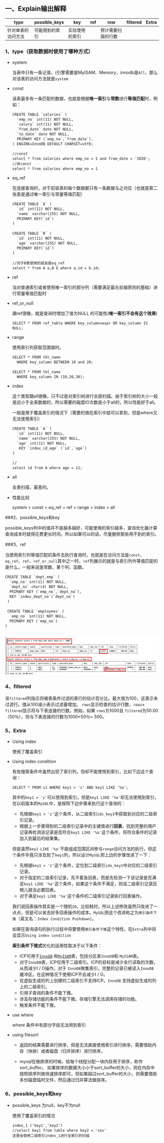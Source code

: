 ## 一、Explain输出解释

| type               |  possible_keys    |   key   | ref | row | filtered | Extra |
| ------------------ | ---- | ---- | ---- | ---- | ---- | ---- |
| 针对单表的访问方法 | 可能用到的索引 | 实际使用的索引 |      | 预计需要扫描的行数 |      |      |

### 1、type（获取数据时使用了哪种方式）

- system

  当表中只有一条记录。(引擎需要是MyISAM、Memory，innodb是`All`，那么对该表的访问方法就是`system`

- const

  该表最多有一条匹配的数据，也就是根据**唯一索引**与**常数**进行**等值匹配**时，例如：

  ```mysql
  CREATE TABLE `salaries` (
    `emp_no` int(11) NOT NULL,
    `salary` int(11) NOT NULL,
    `from_date` date NOT NULL,
    `to_date` date NOT NULL,
    PRIMARY KEY (`emp_no`,`from_date`),
  ) ENGINE=InnoDB DEFAULT CHARSET=utf8;
  
  //const
  select * from salaries where emp_no = 1 and from_date = '2020';
  //非const
  select * from salaries where emp_no = 1
  ```

- eq_ref

  在连接查询时，对于前驱表的每个数据都只有一条数据与之对应（也就是第二张表是通过唯一索引与常量等值匹配）

  ```MYSQL
  CREATE TABLE `A` (
    `id` int(11) NOT NULL,
    `name` varchar(255) NOT NULL,
    PRIMARY KEY(`id`)
  )
  
  CREATE TABLE `B` (
    `id` int(11) NOT NULL,
    `age` varchar(255) NOT NULL,
    PRIMARY KEY(`id`)
  )
  
  //对于B表使用的就会是eq_ref
  select * from A a,B b where a.id = b.id;
  ```

- ref

  当对普通索引或者使用唯一索引的部分列（需要满足最左前缀原则的基础）进行常量等值匹配时

- ref_or_null

  跟ref很像，就是查询时增加了值为NULL 的可能性(**唯一索引不会有这个效果**)

  ```mysql
  SELECT * FROM ref_table WHERE key_column=expr OR key_column IS NULL;
  ```

- range

  使用索引列获取范围值时。

  ```mysql
  SELECT * FROM tbl_name
    WHERE key_column BETWEEN 10 and 20;
  
  SELECT * FROM tbl_name
    WHERE key_column IN (10,20,30);
  ```

- index

  这个类型跟all很像，只不过是对索引树进行全部扫描。由于索引树的大小一般是远小于全表数据的，所以需要的磁盘IO次数是小于all的，所以性能好于all。

  一般是用于覆盖索引的情况下（需要的值在索引中就可以拿到，但是where又无法使用索引）

  ```mysql
  CREATE TABLE `A` (
    `id` int(11) NOT NULL,
    `name` varchar(255) NOT NULL,
    `age` int(11) NOT NULL,
     KEY `index_id_age` (`id`,`age`)
  )
  
  //
  select id from A where age = 11;
  ```

- all

  全表扫描，最差的。
  
- 性能比较

  system > const > eq_ref = ref > range > index > all

###2、possible_keys和key

​       possible_keys列中的值并不是越多越好，可能使用的索引越多，查询优化器计算查询成本时就得花费更长时间，所以如果可以的话，尽量删除那些用不到的索引。

###3、ref

当使用索引列等值匹配的条件去执行查询时，也就是在访问方法是`const`、`eq_ref`、`ref`、`ref_or_null`其中之一时，`ref`列展示的就是与索引列作等值匹配的是什么，一般来说是常数、某个列、函数。

```mysql
CREATE TABLE `dept_emp` (
  `emp_no` int(11) NOT NULL,
  `dept_no` char(4) NOT NULL,
  PRIMARY KEY (`emp_no`,`dept_no`),
  KEY `index_dept_no`(`dept_no`)
 )
 
 CREATE TABLE `employees` (
  `emp_no` int(11) NOT NULL,
  PRIMARY KEY (`emp_no`)
)
 
```

![image-20200209003850710](img/image-20200209003850710.png)

### 4、filtered

该`filtered`列指示将被表条件过滤的表行的估计百分比。最大值为100，这表示未过滤行。值从100减小表示过滤量增加。 `rows`显示检查的估计行数，`rows`× `filtered`显示将与下表连接的行数。例如，如果 `rows`为1000且 `filtered`为50.00（50％），则与下表连接的行数为1000×50％= 500。

### 5、Extra

- Using index

  使用了覆盖索引

- Using index condition

  有些搜索条件中虽然出现了索引列，但却不能使用到索引，比如下边这个查询：

  ```mysql
  SELECT * FROM s1 WHERE key1 > 'z' AND key1 LIKE '%a';
  ```

  其中的`key1 > 'z'`可以使用到索引，但是`key1 LIKE '%a'`却无法使用到索引，在以前版本的`MySQL`中，是按照下边步骤来执行这个查询的：

  - 先根据`key1 > 'z'`这个条件，从二级索引`idx_key1`中获取到对应的二级索引记录。
  - 根据上一步骤得到的二级索引记录中的主键值进行**回表**，找到完整的用户记录再检测该记录是否符合`key1 LIKE '%a'`这个条件，将符合条件的记录加入到最后的结果集。

  但是虽然`key1 LIKE '%a'`不能组成范围区间参与`range`访问方法的执行，但这个条件毕竟只涉及到了`key1`列，所以设计`MySQL`把上边的步骤改进了一下：

  - 先根据`key1 > 'z'`这个条件，定位到二级索引`idx_key1`中对应的二级索引记录。
  - 对于指定的二级索引记录，先不着急回表，而是先检测一下该记录是否满足`key1 LIKE '%a'`这个条件，如果这个条件不满足，则该二级索引记录压根儿就没必要回表。
  - 对于满足`key1 LIKE '%a'`这个条件的二级索引记录执行回表操作。

  我们说回表操作其实是一个随机`IO`，比较耗时，所以上述修改虽然只改进了一点点，但是可以省去好多回表操作的成本。`MySQL`把这个改进称之为`索引条件下推`（英文名：`Index Condition Pushdown`）。

  如果在查询语句的执行过程中将要使用`索引条件下推`这个特性，在`Extra`列中将会显示`Using index condition`

  **索引条件下推式**优化的适用性取决于以下条件：

  - ICP可用于[`InnoDB`](https://dev.mysql.com/doc/refman/8.0/en/innodb-storage-engine.html) 和[`MyISAM`](https://dev.mysql.com/doc/refman/8.0/en/myisam-storage-engine.html)表，包括分区表`InnoDB`和 `MyISAM`表。
  - 对于`InnoDB`表，ICP仅用于二级索引。ICP的目标是减少全行读取的次数，从而减少I / O操作。对于 `InnoDB`聚集索引，完整的记录已被读入`InnoDB` 缓冲区。在这种情况下使用ICP不会减少I / O。
  - 在虚拟生成的列上创建的二级索引不支持ICP。`InnoDB` 支持虚拟生成的列上的二级索引。
  - 引用子查询的条件不能下推。
  - 涉及存储功能的条件不能下推。存储引擎无法调用存储的功能。
  - 触发条件不能下推。

- use where

  where 条件中有部分字段无法用到索引

- using filesort

  - 返回的结果需要进行排序，但是无法直接使用索引进行排序。需要借助内存（快排）或者磁盘（归并排序）进行排序。

  - mysql在做排序的时候，给每个线程分配一块内存用于排序，称作sort_buffer。 如果排序的数据大小小于sort_buffer的大小，则在内存中按照排序列做快速排序即可，但如果超过sort_buffer的大小，则需要借助多份磁盘临时文件，然后通过归并算法做排序。

### 6、possible_keys和key

- possible_keys 为null，key不为null

  使用了覆盖索引的情况

  ```mysql
  index_1 ('key1','key2')
  //select key1 from table where key2 = 'xxx'
  这里会使用二级索引index_1进行全索引的扫描
  ```






